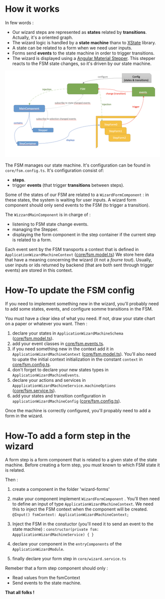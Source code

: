 # How it works

In few words :
* Our wizard steps are represented as **states** related by **transitions**. Actually, it's a oriented graph.
* The wizard logic is handled by a **state machine** thanx to [XState](https://xstate.js.org) library.
* A state can be related to a form when we need user inputs.
* Forms send **events** to the state machine in order to trigger transitions.
* The wizard is displayed using a [Angular Material Stepper](https://material.angular.io/components/stepper). This stepper reacts to the FSM state changes, so it's driven by our state machine.

![WizardArchitecture](readme-wizard-arch.png)

The FSM manages our state machine. It's configuration can be found in `core/fsm.config.ts`.
It's configuration consist of:
* **steps**.
* trigger **events** (that trigger **transitions** between steps).

Some of the states of our FSM are related to a `WizardFormComponent` : in these states, the system is waiting for user inputs.
A wizard form component should only send events to the FSM (to trigger a transition).

The `WizzardMainComponent` is in charge of :
* listening to FSM state change events.
* managing the Stepper.
* displaying the form component in the step container if the current step is related to a form.

Each event sent by the FSM transports a context that is defined in ``ApplicationWizardMachineContext`` ([core/fsm.model.ts](src/main/webapp/app/features/application-wizard/core/fsm.model.ts))
We store here data that have a meaning concerning the wizard (it not a _fourre tout_). Usually, user inputs or ids returned by backend (that are both sent through trigger events) are stored in this context.

# How-To update the FSM config

If you need to implement something new in the wizard, you'll probably need to add some states, events, and configure somme transitions in the FSM.

You must have a clear idea of what you need. If not, draw your state chart on a paper or whatever you want. Then :

1. declare your states in ``ApplicationWizardMachineSchema`` ([core/fsm.model.ts](src/main/webapp/app/features/application-wizard/core/fsm.model.ts)).
2. add your event classes in [core/fsm.events.ts](src/main/webapp/app/features/application-wizard/core/fsm.events.ts).
3. if you need something new in the context add it in ``ApplicationWizardMachineContext`` ([core/fsm.model.ts](src/main/webapp/app/features/application-wizard/core/fsm.model.ts)). You'll also need to upate the initial context initialization in the constant ``context`` in [core/fsm.config.ts](src/main/webapp/app/features/application-wizard/core/fsm.config.ts).
4. don't forget to declare your new states types in ``ApplicationWizardMachineEvents``.
5. declare your actions and services in ``AppplicationWizardMachineService.machineOptions`` ([core/fsm.service.ts](src/main/webapp/app/features/application-wizard/core/fsm.service.ts)).
6. add your states and transition configuration in ``applicationWizardMachineConfig`` ([core/fsm.config.ts](src/main/webapp/app/features/application-wizard/core/fsm.config.ts)). 

Once the machine is correctly configured, you'll propably need to add a form in the wizard.

# How-To add a form step in the wizard

A form step is a form component that is related to a given state of the state machine.
Before creating a form step, you must known to which FSM state it is related. 

Then :

1. create a component in the folder 'wizard-forms'
2. make your component implement ``WizardFormComponent`` . You'll then need to define an input of type ``ApplicationWizardMachineContext``. We need this to inject the FSM context when the component will be created.
`@Input() fsmContext: ApplicationWizardMachineContext;`

3. Inject the FSM in the constuctor (you'll need it to send an event to the state machine) :
`constructor(private fsm: AppplicationWizardMachineService) { }`
 
4. declare your component in the ``entryComponents`` of the ``ApplicationWizardModule``.
5. finally declare your form step in ``core/wizard.service.ts``

Remeber that a form step component should only :
* Read values from the fsmContext
* Send events to the state machine.

**That all folks !**
